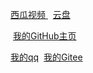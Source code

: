 
[西瓜视频
](https://www.ixigua.com/home/4309734264146573?list_entrance=homepage)&nbsp;</a>&nbsp;[云盘</p>](https://pan.ken10111.workers.dev)</p>&nbsp;[我的GitHub主页](https://github.com/ken10111/)</p>[ 我的qq](http://wpa.qq.com/msgrd?v=3&uin=3416738711&site=qq&menu=yes)&nbsp;</a>&nbsp;<a href="https://gitee.com/ken10111" target="_blank">我的Gitee</p>
